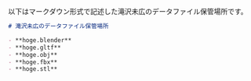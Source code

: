 以下はマークダウン形式で記述した滝沢未広のデータファイル保管場所です。

```markdown
# 滝沢未広のデータファイル保管場所

- **hoge.blender**
- **hoge.gltf**
- **hoge.obj**
- **hoge.fbx**
- **hoge.stl**
```
